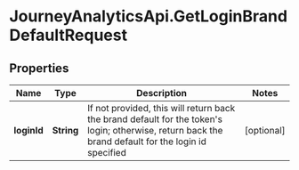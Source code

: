 # JourneyAnalyticsApi.GetLoginBrandDefaultRequest

## Properties

Name | Type | Description | Notes
------------ | ------------- | ------------- | -------------
**loginId** | **String** | If not provided, this will return back the brand default for the token&#39;s login; otherwise, return back the brand default for the login id specified | [optional] 


